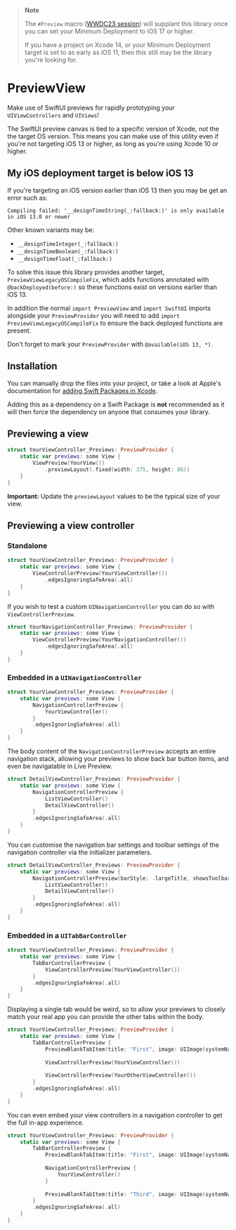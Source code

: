 > **Note**
> 
> The `#Preview` macro ([WWDC23 session](https://developer.apple.com/wwdc23/10252)) will supplant this library once you can set your Minimum Deployment to iOS 17 or higher.
>
> If you have a project on Xcode 14, or your Minimum Deployment target is set to as early as iOS 11, then this still may be the library you're looking for.

# PreviewView

Make use of SwiftUI previews for rapidly prototyping your `UIViewControllers` and `UIViews`!

The SwiftUI preview canvas is tied to a specific version of Xcode, not the the target OS version. This means you can make use of this utility even if you're not targeting iOS 13 or higher, as long as you're using Xcode 10 or higher.

## My iOS deployment target is below iOS 13

If you're targeting an iOS version earlier than iOS 13 then you may be get an error such as: 
```
Compiling failed: '__designTimeString(_:fallback:)' is only available in iOS 13.0 or newer
```
Other known variants may be:
- `__designTimeInteger(_:fallback:)`
- `__designTimeBoolean(_:fallback:)`
- `__designTimeFloat(_:fallback:)`

To solve this issue this library provides another target, `PreviewViewLegacyOSCompileFix`, which adds functions annotated with `@backDeployed(before:)` so these functions exist on versions earlier than iOS 13.

In addition the normal `import PreviewView` and `import SwiftUI` imports alongside your `PreviewProvider` you will need to add `import PreviewViewLegacyOSCompileFix` to ensure the back deployed functions are present.

Don't forget to mark your `PreviewProvider` with `@available(iOS 13, *)`.

## Installation

You can manually drop the files into your project, or take a look at Apple's documentation for [adding Swift Packages in Xcode](https://developer.apple.com/documentation/swift_packages/adding_package_dependencies_to_your_app).

Adding this as a dependency on a Swift Package is **not** recommended as it will then force the dependency on anyone that consumes your library.

## Previewing a view

```swift
struct YourViewController_Previews: PreviewProvider {
    static var previews: some View {
        ViewPreview(YourView())
            .previewLayout(.fixed(width: 375, height: 86))
    }
}
```

**Important:** Update the `previewLayout` values to be the typical size of your view.

## Previewing a view controller

### Standalone

```swift
struct YourViewController_Previews: PreviewProvider {
    static var previews: some View {
        ViewControllerPreview(YourViewController())
            .edgesIgnoringSafeArea(.all)
    }
}
```

If you wish to test a custom `UINavigationController` you can do so with `ViewControllerPreview`.

```swift
struct YourNavigationController_Previews: PreviewProvider {
    static var previews: some View {
        ViewControllerPreview(YourNavigationController())
            .edgesIgnoringSafeArea(.all)
    }
}
```

### Embedded in a `UINavigationController`

```swift
struct YourViewController_Previews: PreviewProvider {
    static var previews: some View {
        NavigationControllerPreview {
            YourViewController()
        }
        .edgesIgnoringSafeArea(.all)
    }
}
```

The body content of the `NavigationControllerPreview` accepts an entire navigation stack, allowing your previews to show back bar button items, and even be navigatable in Live Preview.

```swift
struct DetailViewController_Previews: PreviewProvider {
    static var previews: some View {
        NavigationControllerPreview {
            ListViewController()
            DetailViewController()
        }
        .edgesIgnoringSafeArea(.all)
    }
}
```

You can customise the navigation bar settings and toolbar settings of the navigation controller via the initializer parameters.

```swift
struct DetailViewController_Previews: PreviewProvider {
    static var previews: some View {
        NavigationControllerPreview(barStyle: .largeTitle, showsToolbar: true) {
            ListViewController()
            DetailViewController()
        }
        .edgesIgnoringSafeArea(.all)
    }
}
```

### Embedded in a `UITabBarController`

```swift
struct YourViewController_Previews: PreviewProvider {
    static var previews: some View {
        TabBarControllerPreview {
            ViewControllerPreview(YourViewController())
        }
        .edgesIgnoringSafeArea(.all)
    }
}
```

Displaying a single tab would be weird, so to allow your previews to closely match your real app you can provide the other tabs within the body.

```swift
struct YourViewController_Previews: PreviewProvider {
    static var previews: some View {
        TabBarControllerPreview {
            PreviewBlankTabItem(title: "First", image: UIImage(systemName: "capsule"))
            
            ViewControllerPreview(YourViewController())
            
            ViewControllerPreview(YourOtherViewController())
        }
        .edgesIgnoringSafeArea(.all)
    }
}
```

You can even embed your view controllers in a navigation controller to get the full in-app experience.

```swift
struct YourViewController_Previews: PreviewProvider {
    static var previews: some View {
        TabBarControllerPreview {
            PreviewBlankTabItem(title: "First", image: UIImage(systemName: "capsule"))
            
            NavigationControllerPreview {
                YourViewController()
            }
            
            PreviewBlankTabItem(title: "Third", image: UIImage(systemName: "diamond"))
        }
        .edgesIgnoringSafeArea(.all)
    }
}
```

